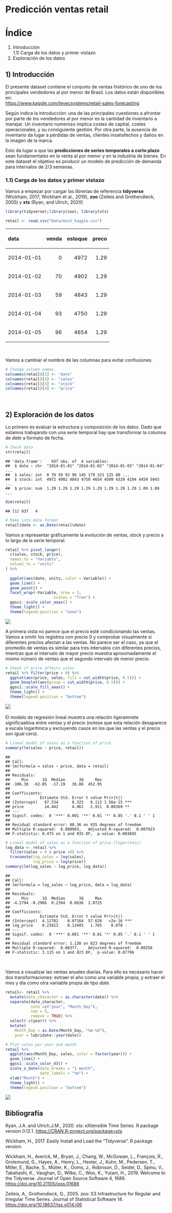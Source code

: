Predicción ventas retail
================

# Índice

1)  Introducción  
    1.1) Carga de los datos y primer vistazo  
2)  Exploración de los datos

## 1\) Introducción

El presente dataset contiene el conjunto de ventas histórico de uno de
los principales vendedores al por menor de Brasil. Los datos están
disponibles en:  
<https://www.kaggle.com/tevecsystems/retail-sales-forecasting>

Según indica la introducción: una de las principales cuestiones a
afrontar por parte de los vendedores al por menor es la cantidad de
inventario a manejar. Un inventario numeroso implica costes de capital,
costes operacionales, y su consiguiente gestión. Por otra parte, la
ausencia de inventario da lugar a pérdidas de ventas, clientes
insatisfechos y daños en la imagen de la marca.

Esto da lugar a que las **predicciones de series temporales a corto
plazo** sean fundamentales en la venta al por menor y en la industria de
bienes. En este dataset el objetivo es producir un modelo de predicción
de demanda para intervalos de 2/3 semanas.

### 1.1) Carga de los datos y primer vistazo

Vamos a empezar por cargar las librerías de referencia **tidyverse**
(Wickham, 2017; Wickham et al., 2019), **zoo** (Zeileis and
Grothendieck, 2005) y **xts** (Ryan, and Ulrich, 2020)

``` r
library(tidyverse);library(zoo); library(xts) 
```

``` r
retail <- read.csv("Data/mock_kaggle.csv")
```

<table>

<thead>

<tr>

<th style="text-align:left;">

data

</th>

<th style="text-align:right;">

venda

</th>

<th style="text-align:right;">

estoque

</th>

<th style="text-align:right;">

preco

</th>

</tr>

</thead>

<tbody>

<tr>

<td style="text-align:left;">

2014-01-01

</td>

<td style="text-align:right;">

0

</td>

<td style="text-align:right;">

4972

</td>

<td style="text-align:right;">

1.29

</td>

</tr>

<tr>

<td style="text-align:left;">

2014-01-02

</td>

<td style="text-align:right;">

70

</td>

<td style="text-align:right;">

4902

</td>

<td style="text-align:right;">

1.29

</td>

</tr>

<tr>

<td style="text-align:left;">

2014-01-03

</td>

<td style="text-align:right;">

59

</td>

<td style="text-align:right;">

4843

</td>

<td style="text-align:right;">

1.29

</td>

</tr>

<tr>

<td style="text-align:left;">

2014-01-04

</td>

<td style="text-align:right;">

93

</td>

<td style="text-align:right;">

4750

</td>

<td style="text-align:right;">

1.29

</td>

</tr>

<tr>

<td style="text-align:left;">

2014-01-05

</td>

<td style="text-align:right;">

96

</td>

<td style="text-align:right;">

4654

</td>

<td style="text-align:right;">

1.29

</td>

</tr>

</tbody>

</table>

 

Vamos a cambiar el nombre de las columnas para evitar confusiones.

``` r
# Change column names
colnames(retail)[1] <- "date"
colnames(retail)[2] <- "sales"
colnames(retail)[3] <- "stock"
colnames(retail)[4] <- "price"
```

 

## 2\) Exploración de los datos

Lo primero es evaluar la estructura y composición de los datos. Dado que
estamos trabajando con una serie temporal hay que transformar la columna
de *date* a formato de fecha.

``` r
# Check data
str(retail)
```

    ## 'data.frame':    937 obs. of  4 variables:
    ##  $ date : chr  "2014-01-01" "2014-01-02" "2014-01-03" "2014-01-04" ...
    ##  $ sales: int  0 70 59 93 96 145 179 321 125 88 ...
    ##  $ stock: int  4972 4902 4843 4750 4654 4509 4329 4104 4459 5043 ...
    ##  $ price: num  1.29 1.29 1.29 1.29 1.29 1.29 1.29 1.29 1.09 1.09 ...

``` r
dim(retail)
```

    ## [1] 937   4

``` r
# Make into date format
retail$date <- as.Date(retail$date)
```

Vamos a representar gráficamente la evolución de ventas, stock y precio
a lo largo de la serie temporal.

``` r
retail %>% pivot_longer(
  c(sales, stock, price),
  names_to = "Variable",
  values_to = "units"
) %>% 
  
  ggplot(aes(date, units, color = Variable)) +
  geom_line() +
  geom_point() +
  facet_wrap(~Variable, nrow = 3,
                     scales = "free") +
  ggsci::scale_color_aaas() +
  theme_light() +
  theme(legend.position = "none")
```

![](Retail-Sales_files/figure-gfm/unnamed-chunk-7-1.png)<!-- -->

A primera vista no parece que el precio esté condicionando las ventas.
Vamos a omitir los registros con precio 0 y comprobar visualmente si
diferentes precios afectan a las ventas. No parece ser el caso, ya que
el promedio de ventas es similar para tres intervalos con diferentes
precios, mientras que el intervalo de mayor precio muestra
aproximadamente el mismo número de ventas que el segundo intervalo de
menor precio.

``` r
# Check if price affects sales  
retail %>% filter(price > 0) %>% 
  ggplot(aes(price, sales, fill = cut_width(price, 0.5))) +
  geom_boxplot(aes(group = cut_width(price, 0.5))) +
  ggsci::scale_fill_aaas() +
  theme_light() +
  theme(legend.position = "bottom")
```

![](Retail-Sales_files/figure-gfm/unnamed-chunk-8-1.png)<!-- -->  

El modelo de regresión lineal muestra una relación ligeramnete
significaatiiva entre ventas y el precio (notese que esta relación
desaparece a escala logarítmica y excluyendo casos en los que las ventas
y el precio son igual cero).

``` r
# Lineal model of sales as a function of price
summary(lm(sales ~ price, retail))
```

    ## 
    ## Call:
    ## lm(formula = sales ~ price, data = retail)
    ## 
    ## Residuals:
    ##     Min      1Q  Median      3Q     Max 
    ## -106.38  -62.05  -17.19   36.06  452.95 
    ## 
    ## Coefficients:
    ##             Estimate Std. Error t value Pr(>|t|)    
    ## (Intercept)   67.534      8.325   8.112 1.56e-15 ***
    ## price         14.442      4.961   2.911  0.00369 ** 
    ## ---
    ## Signif. codes:  0 '***' 0.001 '**' 0.01 '*' 0.05 '.' 0.1 ' ' 1
    ## 
    ## Residual standard error: 80.36 on 935 degrees of freedom
    ## Multiple R-squared:  0.008983,   Adjusted R-squared:  0.007923 
    ## F-statistic: 8.475 on 1 and 935 DF,  p-value: 0.003685

``` r
# Lineal model of sales as a function of price (logaritmic)
log_data <- retail %>% 
  filter(sales > 0 & price >0) %>% 
  transmute(log_sales = log(sales),
            log_price = log(price))
summary(lm(log_sales ~ log_price, log_data))
```

    ## 
    ## Call:
    ## lm(formula = log_sales ~ log_price, data = log_data)
    ## 
    ## Residuals:
    ##     Min      1Q  Median      3Q     Max 
    ## -4.2794 -0.2966  0.2394  0.6636  2.0725 
    ## 
    ## Coefficients:
    ##             Estimate Std. Error t value Pr(>|t|)    
    ## (Intercept)  4.12782    0.07164  57.620   <2e-16 ***
    ## log_price    0.23813    0.13493   1.765    0.078 .  
    ## ---
    ## Signif. codes:  0 '***' 0.001 '**' 0.01 '*' 0.05 '.' 0.1 ' ' 1
    ## 
    ## Residual standard error: 1.138 on 823 degrees of freedom
    ## Multiple R-squared:  0.00377,    Adjusted R-squared:  0.00256 
    ## F-statistic: 3.115 on 1 and 823 DF,  p-value: 0.07796

 

Vamos a visualizar las ventas anuales diarias. Para ello es necesario
hacer dos transformaciones: extraer el año como una variable propia, y
extraer el mes y día como otra variiable propia de tipo *date*.

``` r
retail<- retail %>% 
  mutate(date_character = as.character(date)) %>% 
  separate(date_character, 
           into =c("year", "Month_Day"),  
           sep = 5,
           remove = TRUE) %>% 
  select(-c(year)) %>% 
  mutate(
    Month_Day = as.Date(Month_Day, "%m-%d"),
    year = lubridate::year(date)) 
```

``` r
# Plot sales per year and month
retail %>% 
  ggplot(aes(Month_Day, sales, color = factor(year))) +
  geom_line() +
  ggsci::scale_color_d3() +
  scale_x_date(date_breaks = "1 month",
               date_labels = "%m") +
  xlab("Month") +
  theme_light() +
  theme(legend.position = "bottom")
```

![](Retail-Sales_files/figure-gfm/unnamed-chunk-11-1.png)<!-- -->

## Bibliografía

Ryan, J.A. and Ulrich,J.M., 2020. xts: eXtensible Time Series. R package
version 0.12.1. <https://CRAN.R-project.org/package=xts>

Wickham, H., 2017. Easily Install and Load the “Tidyverse”. R package
version.

Wickham, H., Averick, M., Bryan, J., Chang, W., McGowan, L., François,
R., Grolemund, G., Hayes, A., Henry, L., Hester, J., Kuhn, M., Pedersen,
T., Miller, E., Bache, S., Müller, K., Ooms, J., Robinson, D., Seidel,
D., Spinu, V., Takahashi, K., Vaughan, D., Wilke, C., Woo, K., Yutani,
H., 2019. Welcome to the Tidyverse. Journal of Open Source Software 4,
1686. <https://doi.org/10.21105/joss.01686>

Zeileis, A., Grothendieck, G., 2005. zoo: S3 Infrastructure for Regular
and Irregular Time Series. Journal of Statistical Software 14.
<https://doi.org/10.18637/jss.v014.i06>
